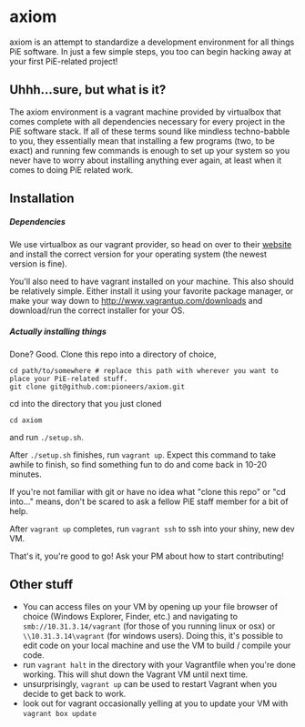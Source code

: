 # axiom
<!---
Everything you need to get started with PiE software development.
-->
axiom is an attempt to standardize a development environment for all things PiE software. In just a
few simple steps, you too can begin hacking away at your first PiE-related project!

## Uhhh...sure, but what is it?
The axiom environment is a vagrant machine provided by virtualbox that comes complete with all
dependencies necessary for every project in the PiE software stack. If all of these terms sound
like mindless techno-babble to you, they essentially mean that installing a few programs
(two, to be exact) and running few commands is enough to set up your system so you never have to
worry about installing anything ever again, at least when it comes to doing PiE related work.

## Installation
##### Dependencies

We use virtualbox as our vagrant provider, so head on over to their
<a href="https://www.virtualbox.org/wiki/Downloads">website</a>
and install the correct version for your operating system (the newest version is fine).

You'll also need to have vagrant installed on your machine. This also should be relatively simple. Either
install it using your favorite package manager, or make your way down to
http://www.vagrantup.com/downloads and download/run the correct installer for your OS.

##### *Actually* installing things
Done? Good. Clone this repo into a directory of choice,
```
cd path/to/somewhere # replace this path with wherever you want to place your PiE-related stuff.
git clone git@github.com:pioneers/axiom.git
```
cd into the directory that you just cloned
```
cd axiom
```
and run `./setup.sh`.

After `./setup.sh` finishes, run `vagrant up`. Expect this command to
take awhile to finish, so find something fun to do and come back in 10-20 minutes.

If you're not familiar with git or have no idea what "clone this repo" or "cd into..." means, don't
be scared to ask a fellow PiE staff member for a bit of help.

After `vagrant up` completes, run `vagrant ssh`
to ssh into your shiny, new dev VM.
&nbsp;

That's it, you're good to go! Ask your PM about how to start contributing!

## Other stuff
- You can access files on your VM by opening up your file browser of choice (Windows Explorer,
  Finder, etc.) and navigating to `smb://10.31.3.14/vagrant` (for those of you running linux or osx) or `\\10.31.3.14\vagrant` (for windows users). Doing this, it's possible to edit code
  on your local machine and use the VM to build / compile your code.
- run `vagrant halt` in the directory with your Vagrantfile when you're done working. This will shut
  down the Vagrant VM until next time.
- unsurprisingly, `vagrant up` can be used to restart Vagrant when you decide to get back to work.
- look out for vagrant occasionally yelling at you to update your VM with
  `vagrant box update`
